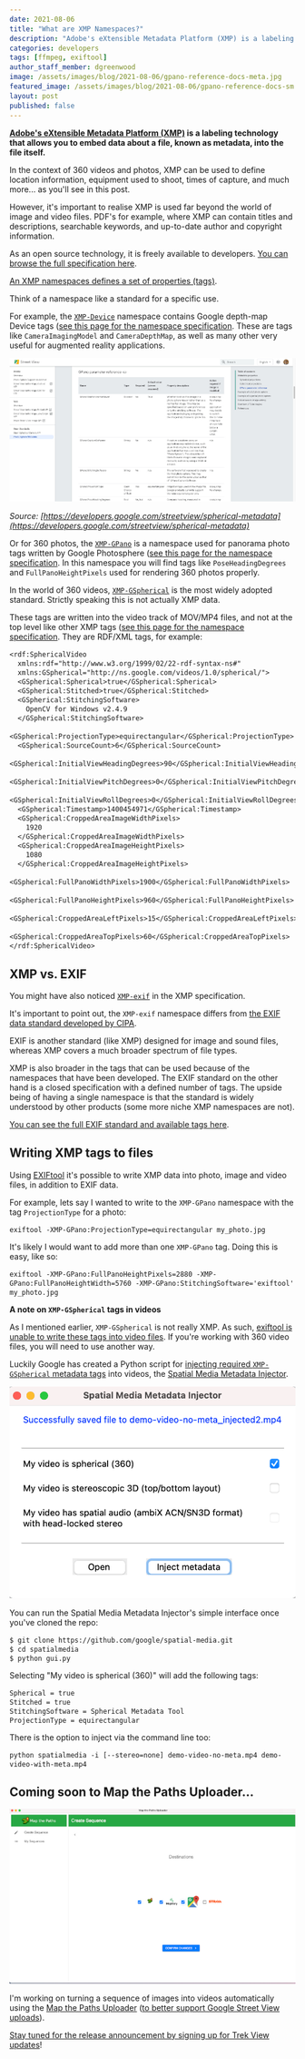 ```yaml
---
date: 2021-08-06
title: "What are XMP Namespaces?"
description: "Adobe's eXtensible Metadata Platform (XMP) is a labeling technology that allows you to embed data about a file, known as metadata, into the file itself."
categories: developers
tags: [ffmpeg, exiftool]
author_staff_member: dgreenwood
image: /assets/images/blog/2021-08-06/gpano-reference-docs-meta.jpg
featured_image: /assets/images/blog/2021-08-06/gpano-reference-docs-sm.jpg
layout: post
published: false
---
```


**[Adobe's eXtensible Metadata Platform (XMP)](https://www.adobe.com/products/xmp.html) is a labeling technology that allows you to embed data about a file, known as metadata, into the file itself.**

In the context of 360 videos and photos, XMP can be used to define location information, equipment used to shoot, times of capture, and much more... as you'll see in this post. 

However, it's important to realise XMP is used far beyond the world of image and video files. PDF's for example, where XMP can contain titles and descriptions, searchable keywords, and up-to-date author and copyright information.

As an open source technology, it is freely available to developers. [You can browse the full specification here](https://www.adobe.com/devnet/xmp.html).

[An XMP namespaces defines a set of properties (tags)](https://github.com/adobe/xmp-docs/blob/master/Namespaces.md).

Think of a namespace like a standard for a specific use. 

For example, the [`XMP-Device`](https://exiftool.org/TagNames/XMP.html#Device) namespace contains Google depth-map Device tags ([see this page for the namespace specification](https://developer.android.com/training/camera2/Dynamic-depth-v1.0.pdf). These are tags like `CameraImagingModel` and `CameraDepthMap`, as well as many other very useful for augmented reality applications.

<img class="img-fluid" src="/assets/images/blog/2021-08-06/gpano-reference-docs-sm.jpg
" alt="GPano parameter reference" title="GPano parameter reference" />

_Source: [https://developers.google.com/streetview/spherical-metadata](https://developers.google.com/streetview/spherical-metadata)_

Or for 360 photos, the [`XMP-GPano`](https://exiftool.org/TagNames/XMP.html#GPano) is a namespace used for panorama photo tags written by Google Photosphere ([see this page for the namespace specification](https://developers.google.com/panorama/metadata/). In this namespace you will find tags like `PoseHeadingDegrees` and `FullPanoHeightPixels` used for rendering 360 photos properly.

In the world of 360 videos, [`XMP-GSpherical`](https://exiftool.org/TagNames/XMP.html#GSpherical) is the most widely adopted standard. Strictly speaking this is not actually XMP data. 

These tags are written into the video track of MOV/MP4 files, and not at the top level like other XMP tags ([see this page for the namespace specification](https://github.com/google/spatial-media/blob/master/docs/spherical-video-rfc.md). They are RDF/XML tags, for example:

```
<rdf:SphericalVideo
  xmlns:rdf="http://www.w3.org/1999/02/22-rdf-syntax-ns#"
  xmlns:GSpherical="http://ns.google.com/videos/1.0/spherical/">
  <GSpherical:Spherical>true</GSpherical:Spherical>
  <GSpherical:Stitched>true</GSpherical:Stitched>
  <GSpherical:StitchingSoftware>
    OpenCV for Windows v2.4.9
  </GSpherical:StitchingSoftware>
  <GSpherical:ProjectionType>equirectangular</GSpherical:ProjectionType>
  <GSpherical:SourceCount>6</GSpherical:SourceCount>
  <GSpherical:InitialViewHeadingDegrees>90</GSpherical:InitialViewHeadingDegrees>
  <GSpherical:InitialViewPitchDegrees>0</GSpherical:InitialViewPitchDegrees>
  <GSpherical:InitialViewRollDegrees>0</GSpherical:InitialViewRollDegrees>
  <GSpherical:Timestamp>1400454971</GSpherical:Timestamp>
  <GSpherical:CroppedAreaImageWidthPixels>
    1920
  </GSpherical:CroppedAreaImageWidthPixels>
  <GSpherical:CroppedAreaImageHeightPixels>
    1080
  </GSpherical:CroppedAreaImageHeightPixels>
  <GSpherical:FullPanoWidthPixels>1900</GSpherical:FullPanoWidthPixels>
  <GSpherical:FullPanoHeightPixels>960</GSpherical:FullPanoHeightPixels>
  <GSpherical:CroppedAreaLeftPixels>15</GSpherical:CroppedAreaLeftPixels>
  <GSpherical:CroppedAreaTopPixels>60</GSpherical:CroppedAreaTopPixels>
</rdf:SphericalVideo>
```

## XMP vs. EXIF

You might have also noticed [`XMP-exif`](https://exiftool.org/TagNames/XMP.html#exif) in the XMP specification.

It's important to point out, the `XMP-exif` namespace differs from [the EXIF data standard developed by CIPA](https://www.cipa.jp/std/std-sec_e.html).

EXIF is another standard (like XMP) designed for image and sound files, whereas XMP covers a much broader spectrum of file types.

XMP is also broader in the tags that can be used because of the namespaces that have been developed. The EXIF standard on the other hand is a closed specification with a defined number of tags. The upside being of having a single namespace is that the standard is widely understood by other products (some more niche XMP namespaces are not).

[You can see the full EXIF standard and available tags here](https://www.cipa.jp/std/documents/e/DC-X008-Translation-2019-E.pdf).

## Writing XMP tags to files

Using [EXIFtool](https://exiftool.org/) it's possible to write XMP data into photo, image and video files, in addition to EXIF data.

For example, lets say I wanted to write to the `XMP-GPano` namespace with the tag `ProjectionType` for a photo:

```
exiftool -XMP-GPano:ProjectionType=equirectangular my_photo.jpg
```

It's likely I would want to add more than one `XMP-GPano` tag. Doing this is easy, like so:

```
exiftool -XMP-GPano:FullPanoHeightPixels=2880 -XMP-GPano:FullPanoHeightWidth=5760 -XMP-GPano:StitchingSoftware='exiftool' my_photo.jpg
```

**A note on `XMP-GSpherical` tags in videos**

As I mentioned earlier, `XMP-GSpherical` is not really XMP. As such, [exiftool is unable to write these tags into video files](https://exiftool.org/forum/index.php?topic=8286.0). If you're working with 360 video files, you will need to use another way. 

Luckily Google has created a Python script for [injecting required `XMP-GSpherical` metadata tags](https://github.com/google/spatial-media/blob/master/docs/spherical-video-rfc.md#allowed-global-metadata-elements) into videos, the [Spatial Media Metadata Injector](https://github.com/google/spatial-media/tree/master/spatialmedia).

<img class="img-fluid" src="/assets/images/blog/2021-08-06/spatial-metadata-injector-tool.png
" alt="Spatial Media Metadata Injector" title="Spatial Media Metadata Injector" />

You can run the Spatial Media Metadata Injector's simple interface once you've cloned the repo:

```
$ git clone https://github.com/google/spatial-media.git
$ cd spatialmedia
$ python gui.py
```

Selecting "My video is spherical (360)" will add the following tags:

```
Spherical = true
Stitched = true
StitchingSoftware = Spherical Metadata Tool
ProjectionType = equirectangular
```

There is the option to inject via the command line too:

```
python spatialmedia -i [--stereo=none] demo-video-no-meta.mp4 demo-video-with-meta.mp4
```

## Coming soon to Map the Paths Uploader...

<img class="img-fluid" src="/assets/images/blog/2021-08-06/mapthepaths-uploader-integrations-sm.jpg" alt="Map the Paths Uploader integrations" title="Map the Paths Uploader integrations" />

I'm working on turning a sequence of images into videos automatically using the [Map the Paths Uploader](https://www.mapthepaths.com/uploader) ([to better support Google Street View uploads](/blog/2021/preparing-360-video-upload-street-view-publish-api)).

[Stay tuned for the release announcement by signing up for Trek View updates](https://landing.mailerlite.com/webforms/landing/i5h6l6)!